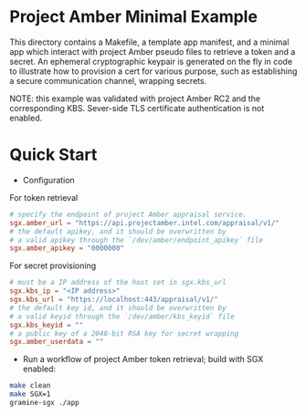 # Project Amber Minimal Example

This directory contains a Makefile, a template app manifest,
and a minimal app which interact with project Amber pseudo files
to retrieve a token and a secret.
An ephemeral cryptographic keypair is generated on the fly in code
to illustrate how to provision a cert for various purpose,
such as establishing a secure communication channel, wrapping secrets.

NOTE: this example was validated with project Amber RC2 and the corresponding KBS.
      Sever-side TLS certificate authentication is not enabled.

# Quick Start

- Configuration

For token retrieval
```toml
# specify the endpoint of project Amber appraisal service.
sgx.amber_url = "https://api.projectamber.intel.com/appraisal/v1/"
# the default apikey, and it should be overwritten by
# a valid apikey through the `/dev/amber/endpoint_apikey` file
sgx.amber_apikey = "0000000"

```
For secret provisioning
```toml
# must be a IP address of the host set in sgx.kbs_url
sgx.kbs_ip = "<IP address>"
sgx.kbs_url = "https://localhost:443/appraisal/v1/"
# the default key id, and it should be overwritten by
# a valid keyid through the `/dev/amber/kbs_keyid` file
sgx.kbs_keyid = ""
# a public key of a 2048-bit RSA key for secret wrapping
sgx.amber_userdata = ""
```

- Run a workflow of project Amber token retrieval; build with SGX enabled:

```sh
make clean
make SGX=1
gramine-sgx ./app

```
